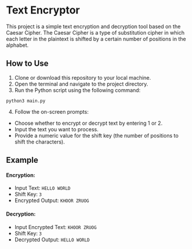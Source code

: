 # Text Encryptor
This project is a simple text encryption and decryption tool based on the Caesar Cipher. The Caesar Cipher is a type of substitution cipher in which each letter in the plaintext is shifted by a certain number of positions in the alphabet.

## How to Use
1. Clone or download this repository to your local machine.
2. Open the terminal and navigate to the project directory.
3. Run the Python script using the following command:
```
python3 main.py
```
4. Follow the on-screen prompts:
- Choose whether to encrypt or decrypt text by entering 1 or 2.
- Input the text you want to process.
- Provide a numeric value for the shift key (the number of positions to shift the characters).

## Example
#### Encryption:
- Input Text: `HELLO WORLD`<br>
- Shift Key: `3`<br>
- Encrypted Output: `KHOOR ZRUOG`

#### Decryption:
- Input Encrypted Text: `KHOOR ZRUOG`<br>
- Shift Key: `3`<br>
- Decrypted Output: `HELLO WORLD`